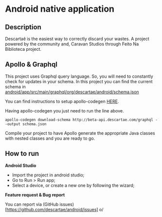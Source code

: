 # Android native application

## Description
Descartaê is the easiest way to correctly discard your wastes. A project powered by the community and, Caravan Studios through Feito Na Biblioteca project.

## Apollo & Graphql
This project uses Graphql query language. So, you will need to constantly check for updates in your schema. 
In this project you can find the current schema in [android/app/src/main/graphql/org/descartae/android/schema.json](https://github.com/descartae/android/blob/develop/app/src/main/graphql/org/descartae/android/schema.json)

You can find instructions to setup apollo-codegen [HERE](https://github.com/apollographql/apollo-codegen).

Having apollo-codegen you just need to run the line above.

`apollo-codegen download-schema http://beta-api.descartae.com/graphql --output schema.json`

Compile your project to have Apollo generate the appropriate Java classes with nested classes and you are ready to go.

## How to run

**Android Studio**

- Import the project in android studio;
- Go to Run > Run app;
- Select a device, or create a new one by following the wizard;

**Feature request & Bug report**

You can report via (GitHub issues)[https://github.com/descartae/android/issues] o/
